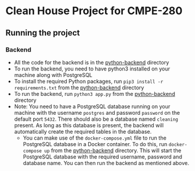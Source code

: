 # Clean House Project for CMPE-280

## Running the project

### Backend
- All the code for the backend is in the [python-backend](./python-backend/) directory
- To run the backend, you need to have python3 installed on your machine along with PostgreSQL
- To install the required Python packages, run `pip3 install -r requirements.txt` from the [python-backend](./python-backend/) directory
- To run the backend, run `python3 app.py` from the [python-backend](./python-backend/) directory
- Note: You need to have a PostgreSQL database running on your machine with the username `postgres` and password `password` on the default port `5432`. There should also be a database named `cleaning` present. As long as this database is present, the backend will automatically create the required tables in the database.
  - You can make use of the `docker-compose.yml` file to run the PostgreSQL database in a Docker container. To do this, run `docker-compose up` from the [python-backend](./python-backend/) directory. This will start the PostgreSQL database with the required username, password and database name. You can then run the backend as mentioned above.
